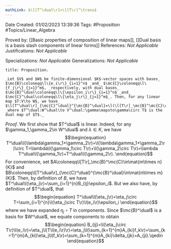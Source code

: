 ```yaml
---
mathLink: $\l[T^\dual\r]=\l[T\r]^\trans$
---
```


<div class="topSpace"></div>

Date Created: 01/02/2023 13:39:36
Tags: #Proposition #Topics/Linear_Algebra

Proved by: [[Basic properties of composition of linear maps]], [[Dual basis is a basis slash components of linear forms]]
References: _Not Applicable_
Justifications: _Not Applicable_

Specializations: _Not Applicable_
Generalizations: _Not Applicable_

``` ad-Proposition
title: Proposition.

_Let $V$ and $W$ be finite-dimensional $K$-vector spaces with bases_ $\mc{B}\coloneqq\l\{e_i\r\}_{i=1}^n$ _and_ $\mc{C}\coloneqq\l\{f_j\r\}_{j=1}^m$, _respectively, with dual bases_ $\mc{B}^\dual\coloneqq\l\{\epsilon_i\r\}_{i=1}^n$ _and_ $\mc{C}^\dual\coloneqq\l\{\eta_j\r\}_{j=1}^m$_. Then, for any linear map $T:V\to W$, we have_ $\l[T^\dual\r]_{\mc{C}^\dual}^{\mc{B}^\dual}=\l(\l[T\r]_\mc{B}^\mc{C}\r)^\trans$ _where $T^\dual:W^\dual\to V^\dual:\gamma\mapsto\gamma\circ T$ is the dual map of $T$._

```

_Proof_. We first show that $T^\dual$ is linear. Indeed, for any $\gamma_1,\gamma_2\in W^\dual$ and $\lambda\in K$, we have
$$\begin{equation}
    T^\dual\l(\lambda\gamma_1+\gamma_2\r)=\l(\lambda\gamma_1+\gamma_2\r)\circ T=\lambda\l(\gamma_1\circ T\r)+\l(\gamma_2\circ T\r)=\lambda T^\dual\l(\gamma_1\r)+T^\dual\l(\gamma_2\r).
\end{equation}$$
For convenience, set $A\coloneqq\l[T\r]_\mc{B}^\mc{C}\in\mat{m\times n}{K}$ and $B\coloneqq\l[T^\dual\r]_{\mc{C}^\dual}^{\mc{B}^\dual}\in\mat{n\times m}{K}$. Then, by definition of $B$, we have $T^\dual\l(\eta_j\r)=\sum_{i=1}^{n}B_{ij}\epsilon_i$. But we also have, by definition of $T^\dual$, that
$$\begin{equation}
    T^\dual\l(\eta_j\r)=\eta_j\circ T=\sum_{i=1}^{n}\l(\eta_j\circ T\r)\l(e_i\r)\epsilon_i
\end{equation}$$
where we have expanded $\eta_j\circ T$ in components. Since $\mc{B}^\dual$ is a basis for $W^\dual$, we equate components to obtain
$$\begin{equation}
    B_{ij}=\l(\eta_j\circ T\r)\l(e_i\r)=\eta_j\l(T\l(e_i\r)\r)=\eta_j\l(\sum_{k=1}^{m}A_{ki}f_k\r)=\sum_{k=1}^{m}A_{ki}\eta_j\l(f_k\r)=\sum_{k=1}^{m}A_{ki}\delta_{jk}=A_{ji}.\qedin
\end{equation}$$
